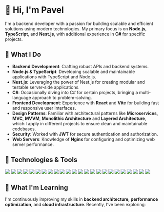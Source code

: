 # 👋 Hi, I'm Pavel

I'm a backend developer with a passion for building scalable and efficient solutions using modern technologies. My primary focus is on **Node.js**, **TypeScript**, and **Nest.js**, with additional experience in **C#** for specific projects.

## 🚀 What I Do

- **Backend Development**: Crafting robust APIs and backend systems.
- **Node.js & TypeScript**: Developing scalable and maintainable applications with TypeScript and Node.js.
- **Nest.js**: Leveraging the power of Nest.js for creating modular and testable server-side applications.
- **C#**: Occasionally diving into C# for certain projects, bringing a multi-language approach to problem-solving.
- **Frontend Development**: Experience with **React** and **Vite** for building fast and responsive user interfaces.
- **Design Patterns**: Familiar with architectural patterns like **Microservices**, **MVC**, **MVVM**, **Monolithic Architecture** and **Layered Architecture**, which I apply in different projects to ensure clean and maintainable codebases.
- **Security**: Worked with **JWT** for secure authentication and authorization.
- **Web Servers**: Knowledge of **Nginx** for configuring and optimizing web server performance.

## 🔧 Technologies & Tools
  ![](https://img.shields.io/badge/PostgreSQL-316192?style=for-the-badge&logo=postgresql&logoColor=white)
  ![](https://img.shields.io/badge/MySQL-00000F?style=for-the-badge&logo=mysql&logoColor=white)
  ![](https://img.shields.io/badge/MongoDB-4EA94B?style=for-the-badge&logo=mongodb&logoColor=white)
  ![](https://img.shields.io/badge/Docker-2CA5E0?style=for-the-badge&logo=docker&logoColor=white)
  ![](https://img.shields.io/badge/Nginx-009639?style=for-the-badge&logo=nginx&logoColor=white)
  ![](https://img.shields.io/badge/C%23-239120?style=for-the-badge&logo=c-sharp&logoColor=white)
  ![](https://img.shields.io/badge/.NET-5C2D91?style=for-the-badge&logo=.net&logoColor=white)
  ![](https://img.shields.io/badge/JavaScript-323330?style=for-the-badge&logo=javascript&logoColor=F7DF1E)
  ![](https://img.shields.io/badge/TypeScript-007ACC?style=for-the-badge&logo=typescript&logoColor=white)
  ![](https://img.shields.io/badge/Node.js-43853D?style=for-the-badge&logo=node.js&logoColor=white)
  ![](https://img.shields.io/badge/nestjs-E0234E?style=for-the-badge&logo=nestjs&logoColor=white)
  ![](https://img.shields.io/badge/Express.js-404D59?style=for-the-badge)
  ![](https://img.shields.io/badge/sequelize-323330?style=for-the-badge&logo=sequelize&logoColor=blue)
  ![](https://img.shields.io/badge/typeorm-FE0803?style=for-the-badge&logo=typeorm&logoColor=white)
  ![](https://img.shields.io/badge/redis-CC0000.svg?&style=for-the-badge&logo=redis&logoColor=white)
  ![](https://img.shields.io/badge/React-20232A?style=for-the-badge&logo=react&logoColor=61DAFB)
  ![](https://img.shields.io/badge/eslint-3A33D1?style=for-the-badge&logo=eslint&logoColor=white)
  ![](https://img.shields.io/badge/prettier-1A2C34?style=for-the-badge&logo=prettier&logoColor=F7BA3E)
  ![](https://img.shields.io/badge/Zod-000000?style=for-the-badge&logo=zod&logoColor=3068B7)
  ![](https://img.shields.io/badge/json%20web%20tokens-323330?style=for-the-badge&logo=json-web-tokens&logoColor=pink)
  ![](https://img.shields.io/badge/Linux_Mint-87CF3E?style=for-the-badge&logo=linux-mint&logoColor=white)
  ![](https://img.shields.io/badge/GIT-E44C30?style=for-the-badge&logo=git&logoColor=white)
  ![](https://img.shields.io/badge/Portainer-13BEF9?style=for-the-badge&logo=portainer&logoColor=white)
  ![](https://img.shields.io/badge/Jenkins-D24939?style=for-the-badge&logo=Jenkins&logoColor=white)


## 🌱 What I'm Learning

I'm continuously improving my skills in **backend architecture**, **performance optimization**, and **cloud infrastructure**. Recently, I’ve been exploring:
